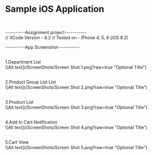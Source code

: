 # Sample iOS Application
<br/>

----------Assignment project-----------
<br/>
// XCode Version - 6.2
// Tested on - iPhone 4, 5, 6 (iOS 8.2)
<br/>

----------App Screenshot-----------

<br/>1.Department List<br/>![Alt text](/ScreenShots/Screen Shot 1.png?raw=true "Optional Title")


<br/>2.Product Group List List<br/>![Alt text](/ScreenShots/Screen Shot 2.png?raw=true "Optional Title")


<br/>3.Product List<br/>![Alt text](/ScreenShots/Screen Shot 3.png?raw=true "Optional Title")


<br/>4.Add to Cart Notification<br/>![Alt text](/ScreenShots/Screen Shot 4.png?raw=true "Optional Title")


<br/>5.Cart View<br/>![Alt text](/ScreenShots/Screen Shot 5.png?raw=true "Optional Title")

